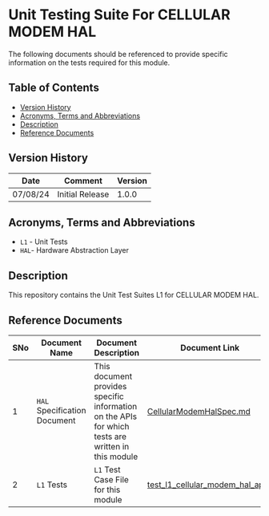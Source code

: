 # Unit Testing Suite For CELLULAR MODEM HAL

The following documents should be referenced to provide specific information on the tests required for this module.

## Table of Contents

- [Version History](#version-history)
- [Acronyms, Terms and Abbreviations](#acronyms-terms-and-abbreviations)
- [Description](#description)
- [Reference Documents](#reference-documents)

## Version History

| Date | Comment | Version |
| --- | --- | --- |
| 07/08/24 | Initial Release | 1.0.0 |

## Acronyms, Terms and Abbreviations

- `L1` - Unit Tests
- `HAL`- Hardware Abstraction Layer

## Description

This repository contains the Unit Test Suites L1 for CELLULAR MODEM HAL.

## Reference Documents

|SNo|Document Name|Document Description|Document Link|
|---|-------------|--------------------|-------------|
|1|`HAL` Specification Document|This document provides specific information on the APIs for which tests are written in this module|[CellularModemHalSpec.md](../../../../rdkb-halif-cellular-modem/blob/main/docs/pages/CellularModemHalSpec.md "CellularModemHalSpec.md")|
|2|`L1` Tests | `L1` Test Case File for this module |[test_l1_cellular_modem_hal_api.c](src/test_l1_cellular_modem_hal_api.c "test_l1_cellular_modem_hal_api.c")|
